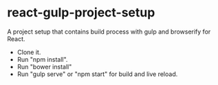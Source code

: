 # react-gulp-project-setup
A project setup that contains build process with gulp and browserify for React.

- Clone it.
- Run "npm install".
- Run "bower install"
- Run "gulp serve" or "npm start" for build and live reload.
